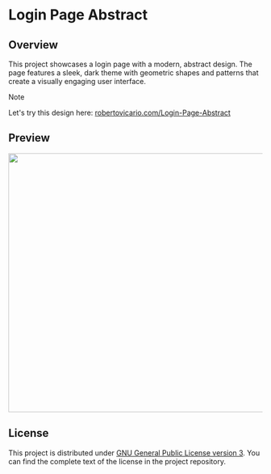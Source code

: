 # Login Page Abstract

## Overview

This project showcases a login page with a modern, abstract design. The page features a sleek, dark theme with geometric shapes and patterns that create a visually engaging user interface.

> [!NOTE]
> 
> Let's try this design here: [robertovicario.com/Login-Page-Abstract](https://www.robertovicario.com/Login-Page-Abstract/)

## Preview

<img src="https://github.com/user-attachments/assets/1dcc0ce2-7b5b-4777-90be-97a9f65914f4" width=512>

## License

This project is distributed under [GNU General Public License version 3](https://opensource.org/license/gpl-3-0). You can find the complete text of the license in the project repository.
